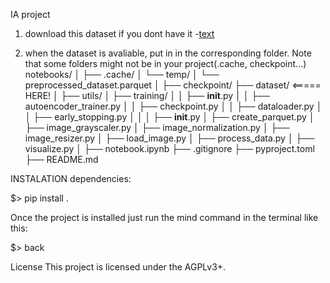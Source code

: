 IA project

1. download this dataset if you dont have it
    -[text](https://www.physionet.org/content/vindr-spinexr/1.0.0/#files-panel)

2. when the dataset is avaliable, put in in the corresponding folder. Note that some folders might not be in your project(.cache, checkpoint...)
notebooks/
│
├── .cache/
│   └── temp/
│   └── preprocessed_dataset.parquet
│
├── checkpoint/
├── dataset/   <===== HERE!
│
├── utils/
│   ├── training/
│   │   ├── __init__.py
│   │   ├── autoencoder_trainer.py
│   │   ├── checkpoint.py
│   │   ├── dataloader.py
│   │   ├── early_stopping.py
│   │
│   ├── __init__.py
│   ├── create_parquet.py
│   ├── image_grayscaler.py
│   ├── image_normalization.py
│   ├── image_resizer.py
│   ├── load_image.py
│   ├── process_data.py
│   ├── visualize.py
│
├── notebook.ipynb
├── .gitignore
├── pyproject.toml
├── README.md


INSTALATION
dependencies:

$> pip install .

Once the project is installed just run the mind command in the terminal like this:

$> back

License
This project is licensed under the AGPLv3+.
